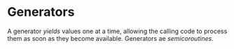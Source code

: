 # Generators
A generator _yields_ values one at a time, allowing the calling code to process them as soon as they become available. Generators ae _semicoroutines_.